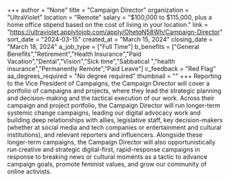 +++
author = "None"
title = "Campaign Director"
organization = "UltraViolet"
location = "Remote"
salary = "$100,000 to $115,000, plus a home office stipend based on the cost of living in your location."
link = "https://ultraviolet.applytojob.com/apply/OhetqN58Wh/Campaign-Director"
sort_date = "2024-03-15"
created_at = "March 15, 2024"
closing_date = "March 18, 2024"
a_job_type = ["Full Time"]
b_benefits = ["General Benefits","Retirement","Health Insurance","Paid Vacation","Dental","Vision","Sick time","Sabbatical ","health insurance","Permanently Remote","Paid Leave"]
c_feedback = "Red Flag"
aa_degrees_required = "No degree required"
thumbnail = ""
+++
Reporting to the Vice President of Campaigns, the Campaign Director will cover a portfolio of campaigns and projects, where they lead the strategic planning and decision-making and the tactical execution of our work. Across their campaign and project portfolio, the Campaign Director will run longer-term systemic change campaigns, leading our digital advocacy work and building deep relationships with allies, legislative staff, key decision-makers (whether at social media and tech companies or entertainment and cultural institutions), and relevant reporters and influencers. Alongside these longer-term campaigns, the Campaign Director will also opportunistically run creative and strategic digital-first, rapid-response campaigns in response to breaking news or cultural moments as a tactic to advance campaign goals, promote feminist values, and grow our community of online activists. 
